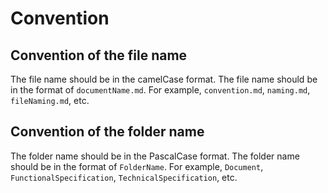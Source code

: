 # Convention

## Convention of the file name

The file name should be in the camelCase format. The file name should be in the format of `documentName.md`. For example, `convention.md`, `naming.md`, `fileNaming.md`, etc.

## Convention of the folder name

The folder name should be in the PascalCase format. The folder name should be in the format of `FolderName`. For example, `Document`, `FunctionalSpecification`, `TechnicalSpecification`, etc.
